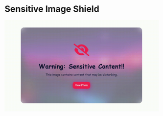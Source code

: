 # Sensitive Image Shield

![ImgShield Demo](https://github.com/theamanstark/sensitive-image-shield/raw/main/.gitassets/demo.gif)
